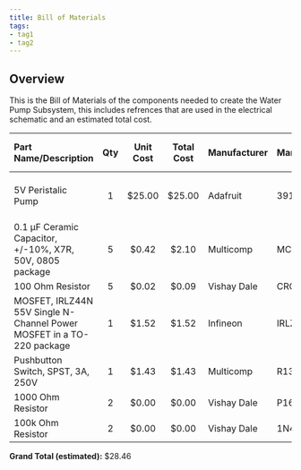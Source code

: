 ```yaml
---
title: Bill of Materials
tags:
- tag1
- tag2
---
```


## Overview
This is the Bill of Materials of the components needed to create the Water Pump Subsystem, this includes refrences that are used in the electrical schematic and an estimated total cost. 


| **Part Name/Description** | **Qty** | **Unit Cost** | **Total Cost** | **Manufacturer** | **Manufacturer #** | **Vendor Link** | **Datasheet Link** | **Schematic Reference Designators** |
|:--------------------|:----:|:---------------:|:-----:|:--------|:-----|:-----|:----|:-----|
| 5V Peristalic Pump | 1 | $25.00 | $25.00 | Adafruit | 3910 | [https://www.adafruit.com/product/3910#technical-details](https://www.adafruit.com/product/3910#technical-details) | U1 |
| 0.1 µF Ceramic Capacitor, +/-10%, X7R, 50V, 0805 package | 5 | $0.42 | $2.10 | Multicomp | MCU0805R104KCT |  |  | C1,C2,C3, (2 extra) |
| 100 Ohm Resistor  | 5 | $0.02 | $0.09 | Vishay Dale | CRCW080510K0JNEB |  |  | R2, R4, R5 |
| MOSFET, IRLZ44N 55V Single N-Channel Power MOSFET in a TO-220 package | 1 | $1.52 | $1.52 | Infineon | IRLZ44N |  |  | Q1 |
| Pushbutton Switch, SPST, 3A, 250V | 1 | $1.43 | $1.43 | Multicomp | R13-509A-05-BB |  |  | SW1 |
| 1000 Ohm Resistor  | 2 | $0.00 | $0.00 | Vishay Dale | P16-201L |  |  | R1 |
| 100k Ohm Resistor  | 2 | $0.00 | $0.00 | Vishay Dale | 1N4001 |  |  | R3 |

**Grand Total (estimated):** $28.46



